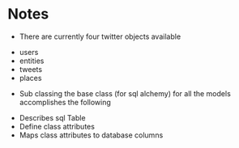 # Notes

 * There are currently four twitter objects available
 - users
 - entities
 - tweets
 - places

 * Sub classing the base class (for sql alchemy) for all the models accomplishes the following
- Describes sql Table
- Define class attributes
- Maps class attributes to database columns